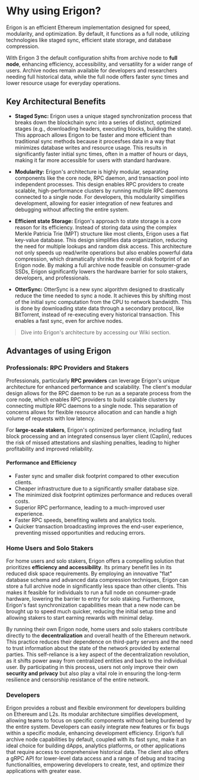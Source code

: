 # Why using Erigon?

Erigon is an efficient Ethereum implementation designed for speed, modularity, and optimization. By default, it functions as a full node, utilizing technologies like staged sync, efficient state storage, and database compression.

With Erigon 3 the default configuration shifts from archive node to **full node**, enhancing efficiency, accessibility, and versatility for a wider range of users. Archive nodes remain available for developers and researchers needing full historical data, while the full node offers faster sync times and lower resource usage for everyday operations.

## Key Architectural Benefits

* **Staged Sync:** Erigon uses a unique staged synchronization process that breaks down the blockchain sync into a series of distinct, optimized stages (e.g., downloading headers, executing blocks, building the state). This approach allows Erigon to be faster and more efficient than traditional sync methods because it procesfses data in a way that minimizes database writes and resource usage. This results in significantly faster initial sync times, often in a matter of hours or days, making it far more accessible for users with standard hardware.

* **Modularity:** Erigon's architecture is highly modular, separating components like the core node, RPC daemon, and transaction pool into independent processes. This design enables RPC providers to create scalable, high-performance clusters by running multiple RPC daemons connected to a single node. For developers, this modularity simplifies development, allowing for easier integration of new features and debugging without affecting the entire system.

* **Efficient state Storage:** Erigon's approach to state storage is a core reason for its efficiency. Instead of storing data using the complex Merkle Patricia Trie (MPT) structure like most clients, Erigon uses a flat key-value database. This design simplifies data organization, reducing the need for multiple lookups and random disk access. This architecture not only speeds up read/write operations but also enables powerful data compression, which dramatically shrinks the overall disk footprint of an Erigon node. By making a full archive node feasible on consumer-grade SSDs, Erigon significantly lowers the hardware barrier for solo stakers, developers, and professionals.

* **OtterSync:** OtterSync is a new sync algorithm designed to drastically reduce the time needed to sync a node. It achieves this by shifting most of the initial sync computation from the CPU to network bandwidth. This is done by downloading state data through a secondary protocol, like BitTorrent, instead of re-executing every historical transaction. This enables a fast sync, even for archive nodes.

> Dive into Erigon's architecture by accessing our Wiki section.

## Advantages of using Erigon

### Professionals: RPC Providers and Stakers

Professionals, particularly **RPC providers** can leverage Erigon's unique architecture for enhanced performance and scalability. The client's modular design allows for the RPC daemon to be run as a separate process from the core node, which enables RPC providers to build scalable clusters by connecting multiple RPC daemons to a single node. This separation of concerns allows for flexible resource allocation and can handle a high volume of requests with low latency.

For **large-scale stakers**, Erigon's optimized performance, including fast block processing and an integrated consensus layer client (Caplin), reduces the risk of missed attestations and slashing penalties, leading to higher profitability and improved reliability.

#### Performance and Efficiency

- Faster sync and smaller disk footprint compared to other execution clients.
- Cheaper infrastructure due to a significantly smaller database size.
- The minimized disk footprint optimizes performance and reduces overall costs.
- Superior RPC performance, leading to a much-improved user experience.
- Faster RPC speeds, benefiting wallets and analytics tools.
- Quicker transaction broadcasting improves the end-user experience, preventing missed opportunities and reducing errors.

### Home Users and Solo Stakers

For home users and solo stakers, Erigon offers a compelling solution that prioritizes **efficiency and accessibility**. Its primary benefit lies in its reduced disk space requirements. By employing an innovative "flat" database schema and advanced data compression techniques, Erigon can store a full archive node in significantly less space than other clients. This makes it feasible for individuals to run a full node on consumer-grade hardware, lowering the barrier to entry for solo staking. Furthermore, Erigon's fast synchronization capabilities mean that a new node can be brought up to speed much quicker, reducing the initial setup time and allowing stakers to start earning rewards with minimal delay.

By running their own Erigon node, home users and solo stakers contribute directly to the **decentralization** and overall health of the Ethereum network. This practice reduces their dependence on third-party servers and the need to trust information about the state of the network provided by external parties. This self-reliance is a key aspect of the decentralization revolution, as it shifts power away from centralized entities and back to the individual user. By participating in this process, users not only improve their own **security and privacy** but also play a vital role in ensuring the long-term resilience and censorship resistance of the entire network.

### Developers

Erigon provides a robust and flexible environment for developers building on Ethereum and L2s. Its modular architecture simplifies development, allowing teams to focus on specific components without being burdened by the entire system. Developers can easily integrate new features or fix bugs within a specific module, enhancing development efficiency. Erigon’s full archive node capabilities by default, coupled with its fast sync, make it an ideal choice for building dApps, analytics platforms, or other applications that require access to comprehensive historical data. The client also offers a gRPC API for lower-level data access and a range of debug and tracing functionalities, empowering developers to create, test, and optimize their applications with greater ease.
